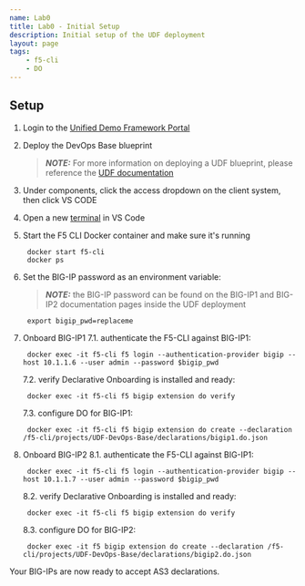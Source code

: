 ```yaml
---
name: Lab0
title: Lab0 - Initial Setup
description: Initial setup of the UDF deployment
layout: page
tags: 
    - f5-cli
    - DO
---
```

## Setup

1. Login to the [Unified Demo Framework Portal](https://udf.f5.com)
2. Deploy the DevOps Base blueprint

    > **_NOTE:_** For more information on deploying a UDF blueprint, please reference the [UDF documentation](https://help.udf.f5.com/en/)
3. Under components, click the access dropdown on the client system, then click VS CODE
4. Open a new [terminal](https://code.visualstudio.com/docs/editor/integrated-terminal) in VS Code
5. Start the F5 CLI Docker container and make sure it's running
    
        docker start f5-cli
        docker ps

6. Set the BIG-IP password as an environment variable:

    > **_NOTE:_** the BIG-IP password can be found on the BIG-IP1 and BIG-IP2 documentation pages inside the UDF deployment
        
        export bigip_pwd=replaceme
7. Onboard BIG-IP1
    7.1. authenticate the F5-CLI against BIG-IP1:
        
        docker exec -it f5-cli f5 login --authentication-provider bigip --host 10.1.1.6 --user admin --password $bigip_pwd

    7.2. verify Declarative Onboarding is installed and ready:
        
        docker exec -it f5-cli f5 bigip extension do verify

    7.3. configure DO for BIG-IP1:
        
        docker exec -it f5-cli f5 bigip extension do create --declaration /f5-cli/projects/UDF-DevOps-Base/declarations/bigip1.do.json

8. Onboard BIG-IP2
    8.1. authenticate the F5-CLI against BIG-IP1:
        
        docker exec -it f5-cli f5 login --authentication-provider bigip --host 10.1.1.7 --user admin --password $bigip_pwd

    8.2. verify Declarative Onboarding is installed and ready:
        
        docker exec -it f5-cli f5 bigip extension do verify

    8.3. configure DO for BIG-IP2:
        
        docker exec -it f5 bigip extension do create --declaration /f5-cli/projects/UDF-DevOps-Base/declarations/bigip2.do.json

Your BIG-IPs are now ready to accept AS3 declarations.